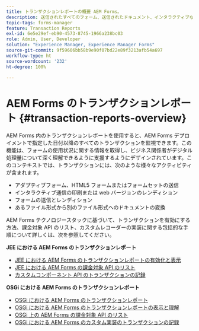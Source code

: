 ```yaml
---
title: トランザクションレポートの概要 AEM Forms。
description: 送信されたすべてのフォーム、送信されたドキュメント、インタラクティブな通信のレンダリング、別の形式に変換されたドキュメントなどの数を保持します。
topic-tags: forms-manager
feature: Transaction Reports
exl-id: 6e5e29ef-eb90-4573-8745-1966a238bc03
role: Admin, User, Developer
solution: "Experience Manager, Experience Manager Forms"
source-git-commit: 9f59606bb58b9e90f07bd22e89f3213afb54a697
workflow-type: ht
source-wordcount: '232'
ht-degree: 100%

---
```


# AEM Forms のトランザクションレポート {#transaction-reports-overview}

AEM Forms 内のトランザクションレポートを使用すると、AEM Forms デプロイメントで指定した日付以降のすべてのトランザクションを監視できます。この機能は、フォームの使用状況に関する情報を取得し、ビジネス関係者がデジタル処理量について深く理解できるように支援するようにデザインされています。このコンテキストでは、トランザクションには、次のような様々なアクティビティが含まれます。

* アダプティブフォーム、HTML5 フォームまたはフォームセットの送信
* インタラクティブ通信の印刷または web バージョンのレンディション
* フォームの送信とレンディション
* あるファイル形式から別のファイル形式へのドキュメントの変換

AEM Forms テクノロジースタックに基づいて、トランザクションを有効にする方法、課金対象 API のリスト、カスタムレコーダーの実装に関する包括的な手順について詳しくは、次を参照してください。

**JEE における AEM Forms のトランザクションレポート**

* [JEE における AEM Forms のトランザクションレポートの有効化と表示](/help/forms/using/transaction-report-overview-jee.md)
* [JEE における AEM Forms の課金対象 API のリスト](/help/forms/using/transaction-reports-billable-apis-jee.md)
* [カスタムコンポーネント API のトランザクションの記録](/help/forms/using/record-transaction-custom-component-jee.md)

**OSGi における AEM Forms のトランザクションレポート**

* [OSGi における AEM Forms のトランザクションレポート](/help/forms/using/transaction-reports-overview.md)
* [OSGi における AEM Forms のトランザクションレポートの表示と理解](/help/forms/using/viewing-and-understanding-transaction-reports.md)
* [OSGi 上の AEM Forms の課金対象 API のリスト](/help/forms/using/transaction-reports-billable-apis.md)
* [OSGi における AEM Forms のカスタム実装のトランザクションの記録](/help/forms/using/record-transaction-custom-implementation.md)
